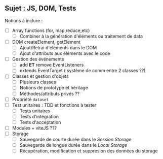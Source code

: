 ## Sujet : JS, DOM, Tests

Notions à inclure :
- [ ] Array functions (for, map,reduce,etc)
	- [ ] Combiner à la génération d'éléments ou traitement de data
- [ ] DOM createElement, getElement
	- [ ] Ajout/Retrai d'éléments dans le DOM
	- [ ] Ajout d'attributs aux éléments avec le code
- [ ] Gestion des événements
	- [ ] add **ET** remove EventListeners
	- [ ] extends EventTarget ( système de comm entre 2 classes ??)
- [ ] Classes et gestion d'objets
	- [ ] Plusieurs classes
	- [ ] Notions de prototype et héritage
	- [ ] Méthodes/attributs privés ??
- [ ] Propriété `dataset`
- [ ] Test unitaires : TDD et fonctions à tester
	- [ ] Tests unitaires
	- [ ] Tests d'intégration
	- [ ] Tests d'acceptation
- [ ] Modules + viteJS ???
- [ ] Storage
	- [ ] Sauvegarde de courte durée dans le *Session Storage*
	- [ ] Sauvegarde de longue durée dans le *Local Storage*
	- [ ] Récupération, modification et suppresion des données du storage